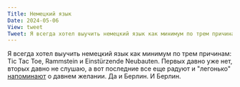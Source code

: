 ```yaml
---
Title: Немецкий язык
Date: 2024-05-06
View: tweet
Tweet: Я всегда хотел выучить немецкий язык как минимум по трем причинам: Tic Tac Toe, Rammstein и Einstürzende Neubauten. Первых давно уже нет, вторых давно не слушаю, а вот последние все еще радуют и "легонько" напоминают о давнем желании. Да и Берлин. И Берлин. https://www.youtube.com/watch?v=CxDriPLyBqo
---
```


Я всегда хотел выучить немецкий язык как минимум по трем причинам: Tic Tac Toe, Rammstein и Einstürzende Neubauten. Первых давно уже нет, вторых давно не слушаю, а вот последние все еще радуют и "легонько" [напоминают](https://www.youtube.com/watch?v=CxDriPLyBqo) о давнем желании. Да и Берлин. И Берлин.
